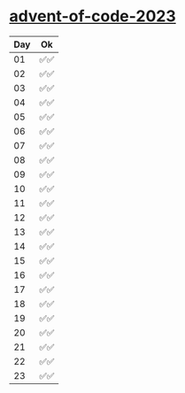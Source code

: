 # [advent-of-code-2023](https://adventofcode.com/)

| Day | Ok   |
| --- | ---- |
| 01  | ✅✅ |
| 02  | ✅✅ |
| 03  | ✅✅ |
| 04  | ✅✅ |
| 05  | ✅✅ |
| 06  | ✅✅ |
| 07  | ✅✅ |
| 08  | ✅✅ |
| 09  | ✅✅ |
| 10  | ✅✅ |
| 11  | ✅✅ |
| 12  | ✅✅ |
| 13  | ✅✅ |
| 14  | ✅✅ |
| 15  | ✅✅ |
| 16  | ✅✅ |
| 17  | ✅✅ |
| 18  | ✅✅ |
| 19  | ✅✅ |
| 20  | ✅✅ |
| 21  | ✅✅ |
| 22  | ✅✅ |
| 23  | ✅✅ |
